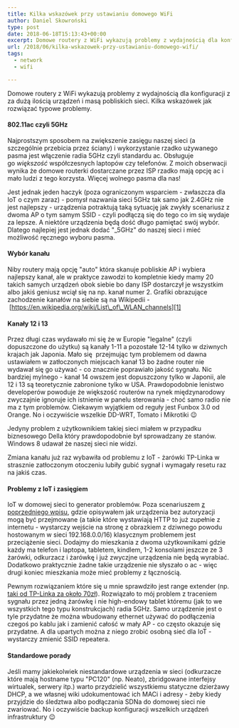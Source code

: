 ```yaml
---
title: Kilka wskazówek przy ustawianiu domowego WiFi
author: Daniel Skowroński
type: post
date: 2018-06-18T15:13:43+00:00
excerpt: Domowe routery z WiFi wykazują problemy z wydajnością dla konfiguracji z za dużą ilością urządzeń i masą pobliskich sieci. Kilka wskazówek jak rozwiązać typowe problemy.
url: /2018/06/kilka-wskazowek-przy-ustawianiu-domowego-wifi/
tags:
  - network
  - wifi

---
```

Domowe routery z WiFi wykazują problemy z wydajnością dla konfiguracji z za dużą ilością urządzeń i masą pobliskich sieci. Kilka wskazówek jak rozwiązać typowe problemy.

#### 802.11ac czyli 5GHz

Najprostszym sposobem na zwiększenie zasięgu naszej sieci (a szczególnie przebicia przez ściany) i wykorzystanie rzadko używanego pasma jest włączenie radia 5GHz czyli standardu ac. Obsługuje go _większość_ współczesnych laptopów czy telefonów. Z moich obserwacji wynika że domowe routerki dostarczane przez ISP rzadko mają opcję ac i mało ludzi z tego korzysta. Więcej wolnego pasma dla nas!

Jest jednak jeden haczyk (poza ograniczonym wsparciem - zwłaszcza dla IoT o czym zaraz) - pomysł nazwania sieci 5GHz tak samo jak 2.4GHz nie jest najlepszy - urządzenia potraktują taką sytuację jak zwykły scenariusz z dwoma AP o tym samym SSID - czyli podłączą się do tego co im się wydaje za lepsze. A niektóre urządzenia będą dość długo pamiętać swój wybór. Dlatego najlepiej jest jednak dodać "_5GHz" do naszej sieci i mieć możliwość ręcznego wyboru pasma.

#### Wybór kanału

Niby routery mają opcję "auto" która skanuje pobliskie AP i wybiera najlepszy kanał, ale w praktyce zawodzi to kompletnie kiedy mamy 20 takich samych urządzeń obok siebie bo dany ISP dostarczył je wszystkim albo jakiś geniusz wciął się na np. kanał numer 2. Grafiki obrazujące zachodzenie kanałów na siebie są na Wikipedii - [https://en.wikipedia.org/wiki/List\_of\_WLAN_channels][1]

#### Kanały 12 i 13

Przez długi czas wydawało mi się że w Europie "legalne" (czyli dopuszczone do użytku) są kanały 1-11 a pozostałe 12-14 tylko w dziwnych krajach jak Japonia. Mało się  przejmując tym problemem od dawna ustawiałem w zatłoczonych miejscach kanał 13 bo żadne router nie wydawał się go używać - co znacznie poprawiało jakość sygnału. Nic bardziej mylnego - kanał 14 owszem jest dopuszczony tylko w Japonii, ale 12 i 13 są teoretycznie zabronione tylko w USA. Prawdopodobnie lenistwo developerów powoduje że większość routerów na rynek międzynarodowy zwyczajnie ignoruje ich istnienie w panelu sterowania - choć samo radio nie ma z tym problemów. Ciekawym wyjątkiem od reguły jest Funbox 3.0 od Orange. No i oczywiście wszelkie DD-WRT, Tomato i Mikrotiki 😉

Jedyny problem z użytkownikiem takiej sieci miałem w przypadku biznesowego Della który prawdopodobnie był sprowadzany ze stanów. Windows 8 udawał że naszej sieci nie widzi.

Zmiana kanału już raz wybawiła od problemu z IoT - żarówki TP-Linka w strasznie zatłoczonym otoczeniu lubiły gubić sygnał i wymagały resetu raz na jakiś czas.

#### Problemy z IoT i zasięgiem

IoT w domowej sieci to generator problemów. Poza scenariuszem [z poprzedniego wpisu][2], gdzie opisywałem jak urządzenia bez autoryzacji mogą być przejmowane (a takie które wystawiają HTTP to już zupełnie z internetu - wystarczy wejście na stronę z obrazkiem z dziwnego powodu hostowanym w sieci 192.168.0.0/16) klasycznym problemem jest przeciążenie sieci. Dodajmy do mieszkania z dwoma użytkownikami gdzie każdy ma telefon i laptopa, tabletem, kindlem, 1-2 konsolami jeszcze ze 3 żarówki, odkurzacz i żarówkę i już zwyczjne urządzenia nie będą wyrabiać. Dodatkowo praktycznie żadne takie urządzenie nie słyszało o ac - więc drugi koniec mieszkania może mieć problemy z łącznością.

Pewnym rozwiązaniem które się u mnie sprawdziło jest range extender (np. [taki od TP-Linka za około 70zł][3]). Rozwiązało to mój problem z traceniem sygnału przez jedną żarówkę i nie high-endowy tablet któremu (jak to we wszystkich tego typu konstrukcjach) radia 5GHz. Samo urządzenie jest o tyle przydatne że można wbudowany ethernet używać do podłączenia czegoś po kablu jak i zamienić całość w mały AP - co często okazuje się przydatne. A dla upartych można z niego zrobić osobną sieć dla IoT - wystarczy zmienić SSID repeatera.

#### Standardowe porady

Jeśli mamy jakiekolwiek niestandardowe urządzenia w sieci (odkurzacze które mają hostname typu "PC120" (np. Neato), zbridgowane interfejsy wirtualek, serwery itp.) warto przydzielić wszystkiemu statyczne dzierżawy DHCP, a we własnej wiki udokumentować ich MACi i adresy - żeby kiedy przyjdzie do śledztwa albo podłączania SDNa do domowej sieci nie zwariować. No i oczywiście backup konfiguracji wszelkich urządzeń infrastruktury 😉

 [1]: https://en.wikipedia.org/wiki/List_of_WLAN_channels
 [2]: https://blog.dsinf.net/2018/05/hackowanie-smart-zarowek-tp-linka-lb1xx/
 [3]: https://www.tp-link.com/us/products/details/cat-5508_TL-WA850RE.html